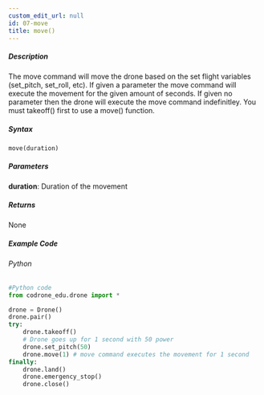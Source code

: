 ```yaml
---
custom_edit_url: null
id: 07-move
title: move()
---
```


##### Description

The move command will move the drone based on the set flight variables (set_pitch, set_roll, etc). If given a parameter the move command will execute the movement for the given amount of seconds.
If given no parameter then the drone will execute the move command indefinitley. You must takeoff() first to use a move() function.

##### Syntax
```move(duration)```

##### Parameters

**duration**: Duration of the movement

##### Returns

None

##### Example Code
###### Python
```python
#Python code
from codrone_edu.drone import *

drone = Drone()
drone.pair()
try:
    drone.takeoff()
    # Drone goes up for 1 second with 50 power
    drone.set_pitch(50)
    drone.move(1) # move command executes the movement for 1 second
finally:
    drone.land()
    drone.emergency_stop()
    drone.close()
```
